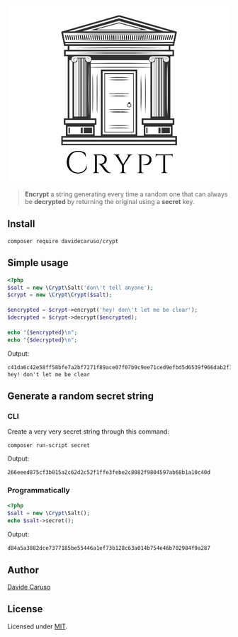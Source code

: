 <p align="center">
    <img src="https://github.com/davidecaruso/crypt/raw/master/logo.png" alt="Crypt" title="Crypt" />
</p>

> **Encrypt** a string generating every time a random one that can always be **decrypted** by returning the original using a **secret** key.

## Install
```shell script
composer require davidecaruso/crypt
```

## Simple usage
```php
<?php
$salt = new \Crypt\Salt('don\'t tell anyone');
$crypt = new \Crypt\Crypt($salt);

$encrypted = $crypt->encrypt('hey! don\'t let me be clear');
$decrypted = $crypt->decrypt($encrypted);

echo "{$encrypted}\n";
echo "{$decrypted}\n";
```
Output:
```text
c41da6c42e58ff58bfe7a2bf7271f89ace07f07b9c9ee71ced9efbd5d6539f966dab2f167bb22c463b37
hey! don't let me be clear
```

## Generate a random secret string 
### CLI
Create a very very secret string through this command:
```shell script
composer run-script secret
```
Output:
```text
266eeed875cf3b015a2c62d2c52f1ffe3febe2c8082f9804597ab68b1a10c40d
```

### Programmatically
```php
<?php
$salt = new \Crypt\Salt();
echo $salt->secret();
```
Output:
```text
d84a5a3882dce7377185be55446a1ef73b128c63a014b754e46b702984f9a287
```

## Author
[Davide Caruso](https://about.me/davidecaruso)

## License
Licensed under [MIT](LICENSE).
